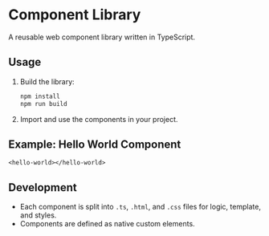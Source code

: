 # Component Library

A reusable web component library written in TypeScript.

## Usage

1. Build the library:
   ```sh
   npm install
   npm run build
   ```
2. Import and use the components in your project.

## Example: Hello World Component

```
<hello-world></hello-world>
```

## Development
- Each component is split into `.ts`, `.html`, and `.css` files for logic, template, and styles.
- Components are defined as native custom elements.
